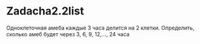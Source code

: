 # Zadacha2.2list
Одноклеточная амеба каждые 3 часа делится на 2 клетки. Определить,
сколько амеб будет через 3, 6, 9, 12,..., 24 часа
